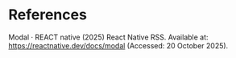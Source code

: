 
# References 
Modal · REACT native (2025) React Native RSS. Available at: https://reactnative.dev/docs/modal (Accessed: 20 October 2025). 
